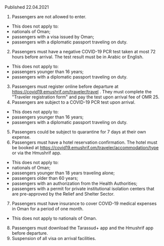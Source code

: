 Published 22.04.2021
1. Passengers are not allowed to enter.
- This does not apply to:
- nationals of Oman;
- passengers with a visa issued by Oman;
- passengers with a diplomatic passport traveling on duty.
2. Passengers must have a negative COVID-19 PCR test taken at most 72 hours before arrival. The test result must be in Arabic or English.
- This does not apply to:
- passengers younger than 16 years;
- passengers with a diplomatic passport traveling on duty.
3. Passengers must register online before departure at <a href="https://covid19.emushrif.om/traveler/travel">https://covid19.emushrif.om/traveler/travel</a> . They must complete the "Traveler registration form" and pay the test upon arrival fee of OMR 25.
4. Passengers are subject to a COVID-19 PCR test upon arrival.
- This does not apply to:
- passengers younger than 16 years;
- passengers with a diplomatic passport traveling on duty.
5. Passengers could be subject to quarantine for 7 days at their own expense.
6. Passengers must have a hotel reservation confirmation. The hotel must be booked at <a href="https://covid19.emushrif.om/traveler/accommodation/type">https://covid19.emushrif.om/traveler/accommodation/type</a> or via the Hmushrif app.
- This does not apply to:
- nationals of Oman;
- passengers younger than 18 years traveling alone;
- passengers older than 60 years;
- passengers with an authorization from the Health Authorities;
- passengers with a permit for private institutional isolation centers that are pre-approved by the Relief and Shelter Sector.
7. Passengers must have insurance to cover COVID-19 medical expenses in Oman for a period of one month.
- This does not apply to nationals of Oman.
8. Passengers must download the Tarassud+ app and the Hmushrif app before departure.
9. Suspension of all visa on arrival facilities.

